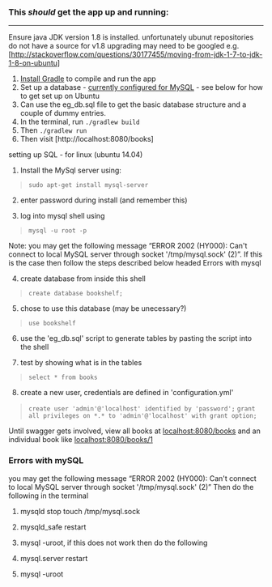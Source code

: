 ### This *should* get the app up and running:
---
Ensure java JDK version 1.8 is installed.  unfortunately ubunut repositories do not have a source for v1.8 upgrading may need to be googled
e.g. [http://stackoverflow.com/questions/30177455/moving-from-jdk-1-7-to-jdk-1-8-on-ubuntu]

 1. [Install Gradle](https://docs.gradle.org/current/userguide/installation.html) to compile and run the app
 2. Set up a database - [currently configured for MySQL](http://dev.mysql.com/doc/refman/5.6/en/installing.html) - see below for how to get set up on Ubuntu
 3. Can use the eg_db.sql file to get the basic database structure and a couple of dummy entries.
 4. In the terminal, run ``./gradlew build``
 5. Then ``./gradlew run``
 6. Then visit [http://localhost:8080/books]



setting up SQL - for linux (ubuntu 14.04)

1. Install the MySql server using: 
> ``sudo apt-get install mysql-server``
 
2. enter password during install (and remember this)

3. log into mysql shell using
> ``mysql -u root -p``

Note: you may get the following message “ERROR 2002 (HY000): Can't connect to local MySQL server through socket '/tmp/mysql.sock' (2)”. If this is the case then follow the steps described below headed Errors with mysql

4. create database from inside this shell
> ``create database bookshelf;``
 
5. chose to use this database (may be unecessary?)
> ``use bookshelf``
 
6. use the 'eg_db.sql' script to generate tables by pasting the script into the shell

7. test by showing what is in the tables
> ``select * from books``
 
8. create a new user, credentials are defined in 'configuration.yml'

> ``create user 'admin'@'localhost' identified by 'password';``
> ``grant all privileges on *.* to 'admin'@'localhost' with grant option;``

Until swagger gets involved, view all books at [localhost:8080/books](http://localhost:8080/books) and an individual book like [localhost:8080/books/1](http://localhost:8080/books/1)

### Errors with mySQL

you may get the following message
“ERROR 2002 (HY000): Can't connect to local MySQL server through socket '/tmp/mysql.sock' (2)”
Then do the following in the terminal

1. mysqld stop touch /tmp/mysql.sock

2. mysqld_safe restart

3. mysql -uroot, if this does not work then do the following

4. mysql.server restart

5. mysql -uroot

